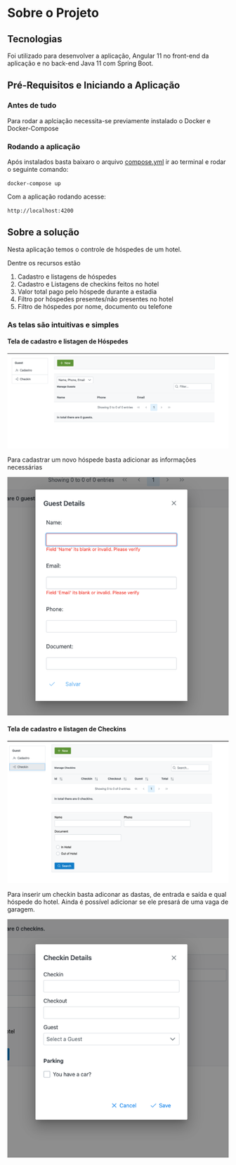 # Sobre o Projeto

## Tecnologias
Foi utilizado para desenvolver a aplicação, Angular 11 no front-end da aplicação e no back-end Java 11 com Spring Boot.

## Pré-Requisitos e Iniciando a Aplicação
### Antes de tudo
Para rodar a aplciação necessita-se previamente instalado o Docker e Docker-Compose
### Rodando a aplicação
Após instalados basta baixaro o arquivo [compose.yml](docker-compose.yml) ir ao terminal e rodar o seguinte comando:

`docker-compose up`

Com a aplicação rodando acesse:

`http://localhost:4200`

## Sobre a solução
Nesta aplicação temos o controle de hóspedes de um hotel.

Dentre os recursos estão
1. Cadastro e listagens de hóspedes
2. Cadastro e Listagens de checkins feitos no hotel
3. Valor total pago pelo hóspede durante a estadia
4. Filtro por hóspedes presentes/não presentes no hotel
5. Filtro de hóspedes por nome, documento ou telefone

### As telas são intuitivas e simples

#### Tela de cadastro e listagen de Hóspedes

![hospedes](doc/hospede.png)

Para cadastrar um novo hóspede basta adicionar as informações necessárias

![hospedes](doc/cadastro-hospede.png)

#### Tela de cadastro e listagen de Checkins

![hospedes](doc/checkin.png)

Para inserir um checkin basta adiconar as dastas, de entrada e saída e qual hóspede do hotel.
Ainda é possível adicionar se ele presará de uma vaga de garagem.

![hospedes](doc/cadastro-checkin.png)